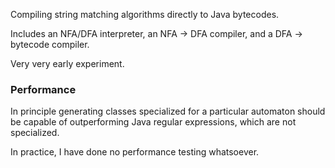 Compiling string matching algorithms directly to Java bytecodes.

Includes an NFA/DFA interpreter, an NFA -> DFA compiler, and a DFA ->
bytecode compiler.

Very very early experiment. 

### Performance

In principle generating classes specialized for a particular automaton
should be capable of outperforming Java regular expressions, which are
not specialized.

In practice, I have done no performance testing whatsoever. 

